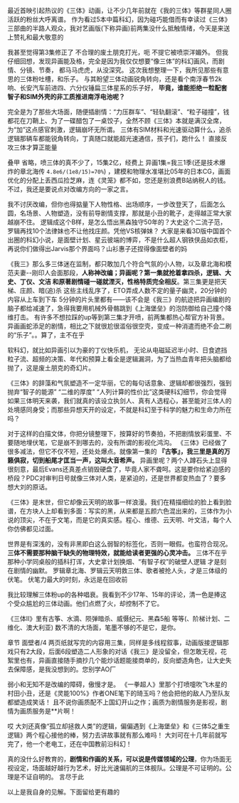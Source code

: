 最近首映引起热议的《三体》动画，让不少几年前就在《我的三体》等群星同人圈活跃的粉丝大呼离谱。 作为看过5本中篇科幻，因为碰巧能借而有幸读过《三体》三部曲的半路人观众，我对艺画版(下称异画)前两集没什么抵触情绪，今天是来送上赞礼和最大敬意的

我甚至觉得第3集修正了 不合理的废土朋克打光，呃 不提它被喷崇洋媚外。  但我仔细回想，发现异画能及格，完全是因为我仅仅想要“像三体”的科幻画风，而剧情、分镜、节奏， 都马马虎虎，从没深究。 这次我想整理一下，我所见那些有意思的三体粉吐槽，和乐子。
与其盼望三体动画锐角转向，还是看个南浮春节2k响、长安汽车前进四、六分仪锤扁三体星系的乐子好， __毕竟，谁能拒绝一粒配套智子和SIM外壳的非工质推进南浮电池呢？__

完全是为了那些大场面，随便插剧情：“力压群车”、“轻轨翻滚”、“粒子碰撞”，钱都花在刀鞘上、为了一碟醋包了一桌饺子，全然不顾《三体》本就是满汉全席，为“加”这点感官刺激，逻辑崩坏无所谓。 三体有SIM材料和光速驱动算什么，追杀逻辑那辆车都能锐角转向，丁真随口就能超光速通信，孩子们，跑什么！ 直接反攻三体才算正能量

叠甲 省略，喷三体的真不少了，15集2亿，经费上 异画1集=我三1季(还是技术爆炸的章北海传 `4.8e6/(1e8/15)=70%`) ，建模和物理水准堪比05年的日本CG，画面优化的分配上丢西瓜捡芝麻，连《灵笼》都不如，您还是别浪费B站纳税人的钱。 不过，我还是要说点对改编方向的一家之言。

我不讨厌改编，但你也得掂量下人物性格、出场顺序，一步改登天了，后面怎么圆，名场景、人物塑造，没有前导剧情支撑，那就是小丑的靴子，走得越正常大家越崩不住。 逻辑成这个B样，是怎么悟出黑森独守50年的？大史这个二流子范，罗辑再找10个法律妹也不让他找庄颜。凭他VS核弹妹？ 大家是来看3D版中国首个出圈的科幻小说，是面壁计划、星云彼端的博弈，不是什么超人钢铁侠品如衣柜，再说你们做得出Jarvis那个界面吗？山衫惠子还捏得像面壁者的妈

《我三》那么多三体迷在监制，都只敢加几个符合气氛的小人物，以及章北海和模范夫妻--刚印人会面那段，__人称神改编；异画呢？第一集就抢着拿四杀，逻辑、大史、丁仪、文洁 和原著剧情碰一碰就湮灭，性格特质完全相反__。第三集更是把天梯、庄颜、暗(追)杀 这些主线乱序了，ETO弄成人数不定的量子幽灵，20分钟的内容从上车到下车 5分钟的片头里都有——该不会是《我三》的航迹把异画编剧的脑子都给减速了，急得我要用机械外骨骼跳到《上海堡垒》的泡防御给自己撞个降维打击。 有许多不想拉踩的up等到第三集才开喷，前两集都热心帮官方补背景。异画画蛇添足的剧情，相比之下就很尬很滥俗很空壳，变成一种消遣而绝不会二刷的“乐子”。。算了，主不在乎

软科幻，就比如异画引以为豪的丁仪快乐机， 无论从电磁延迟半小时、日食遮挡粒子流、超频的决策、年代和预算上看全是逻辑漏洞，为了当热血青年把头脑都给抛了，这是废土朋克的奇幻片。

《三体》的辞藻和气氛塑造不一定华丽，它的每句话意象、逻辑却都很强烈，强到抛弃“智子的能源” “二维的厚度” “人列计算的性价比”这类硬科幻细节，你会觉得如果三体明天来袭，我们就真的该设立执剑人、真有人选程心，甚至能对三体人的处境感同身受；而那些异想天开的设定，不就是科幻至于科学的魅力和生命力所在吗？

对于这样的白描文体，你把分镜整理下，按算好的节奏拍，不把剧情放彩蛋里、不要随地埋伏笔，它是崩不到哪去的，没有所谓的影视化鸿沟。 《三体》已经做了很多减法，但它不仅不短，还处处爆点。就像第一集的 __『古筝』，我三里是真的万籁俱寂，切到船尾才匡当一声，这叫大音希声。__ 异画里呢？两个人蹲石头上显得很刻意，最后Evans还真差点销毁硬盘了，毕竟人家不聋呵。这是要你给紧迫感的桥段？PDC对审判日号就像三体对人类，是紧迫的，还是世界都变热血了？要多想大刘的原话。

《三体》是末世，但它却像云天明的故事一样浪漫。我们在精描细绘的脸上看到脸谱，在方块人上却看到多面：写实的黑，从来都是五颜六色混出来的，三体作为小说的顶尖，不在于文笔，而是它的真实感。程心、维德、云天明、叶文洁，每个人你仿佛都见过面。 

世界是有深浅的，没有非黑即白这么弱智的标签化，否则一眼假。也蛮符合现况。 __三体不需要那种脑干缺失的物理特效，就能给读者更强的心灵冲击。__ 三体不在乎那种小学同桌般的插科打诨，大史拿计划换烟、“有智子权”的破壁人逻辑 才是刻在剧情的幽默。 罗辑章北海、罗辑云天明救三体、歌者被抢人头，才是三体级的伏笔。 伏笔力最大的时刻，永远是在回收前

我比较理解三体粉up的各种唱衰。我看到不少17年、15年的评论，清一色是捧这个受众尴尬的三体动画。他们点燃了火，却控制不了它。


《三体II》里有古筝、水滴、陨弹暗杀、威慑纪元、黑森5船 等等(、阶梯计划、二维化、澳大利亚) 数不清的大场面，笔墨不够的不是它，是你。 

章节 面壁者/4  两页纸就写完的内容用三集，同样是多线程叙事，动画版接逻辑那戏只有2大段，后面6段塑造二人形象的对话《我三》是没留全，但怎敢无视，花絮里也有，异画直接随手摘抄几个能炒话题能接商单的，反向塑造角色，让大史失去保障感，是我没想到的。您别学AO厂

弱小和无知不是改编的障碍，傲慢才是。 《一拳超人》里那个打喷嚏吹飞木星的村田小丑，还是《灵能100%》作者ONE笔下的琦玉吗？他会把他的敌人乃至队友都塑造成笑话！ 且不说你画质配不上国幻开山之作；画质为剧情服务是影视，剧情为画质服务是**片啊！

哎 大刘还真像“孤立却拯救人类”的逻辑，偏偏遇到《上海堡垒》和《三体5之重生逻辑》两个程心接他的棒，努力去讲故事就有那么难吗！ 大刘可在十几年前就写完了，他一个老电工，还在中国教前沿科幻！

真的没什么好教育的，__剧情和作画的关系，可以说是传媒领域的公理__，你为场面无视设定，场面越好越行为艺术，好比光速偏航的三体舰队。公理是不可证明的。公理是不证自明的。 言尽于此

以上是我自身的见解。下面留给更有趣的


